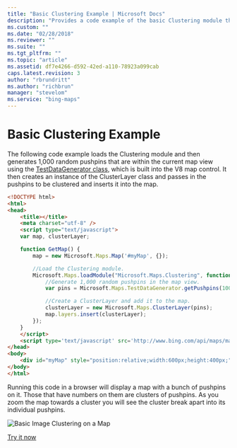 ```yaml
---
title: "Basic Clustering Example | Microsoft Docs"
description: "Provides a code example of the basic Clustering module that generates pushpins and a link to try basic clustering yourself."
ms.custom: ""
ms.date: "02/28/2018"
ms.reviewer: ""
ms.suite: ""
ms.tgt_pltfrm: ""
ms.topic: "article"
ms.assetid: df7e4266-d592-42ed-a110-78923a099cab
caps.latest.revision: 3
author: "rbrundritt"
ms.author: "richbrun"
manager: "stevelom"
ms.service: "bing-maps"
---
```


# Basic Clustering Example

The following code example loads the Clustering module and then generates 1,000 random pushpins that are within the current map view using the [TestDataGenerator class](../../map-control-api/testdatagenerator-class.md), which is built into the V8 map control. It then creates an instance of the ClusterLayer class and passes in the pushpins to be clustered and inserts it into the map. 

```html
<!DOCTYPE html>
<html>
<head>
    <title></title>
    <meta charset="utf-8" />
	<script type="text/javascript">
    var map, clusterLayer;

    function GetMap() {
        map = new Microsoft.Maps.Map('#myMap', {});

        //Load the Clustering module.
        Microsoft.Maps.loadModule("Microsoft.Maps.Clustering", function () {
            //Generate 1,000 random pushpins in the map view. 
            var pins = Microsoft.Maps.TestDataGenerator.getPushpins(1000, map.getBounds());

            //Create a ClusterLayer and add it to the map.
            clusterLayer = new Microsoft.Maps.ClusterLayer(pins);
            map.layers.insert(clusterLayer);
        });
    }
    </script>
    <script type='text/javascript' src='http://www.bing.com/api/maps/mapcontrol?callback=GetMap&key=[YOUR_BING_MAPS_KEY]' async defer></script>
</head>
<body>
    <div id="myMap" style="position:relative;width:600px;height:400px;"></div>
</body>
</html>
```

Running this code in a browser will display a map with a bunch of pushpins on it. Those that have numbers on them are clusters of pushpins. As you zoom the map towards a cluster you will see the cluster break apart into its individual pushpins.

![Basic Image Clustering on a Map](../../media/bmv8-basicclusteringexample.png)

[Try it now](https://www.bing.com/api/maps/sdk/mapcontrol/isdk#clusteringMeanAverage+JS)